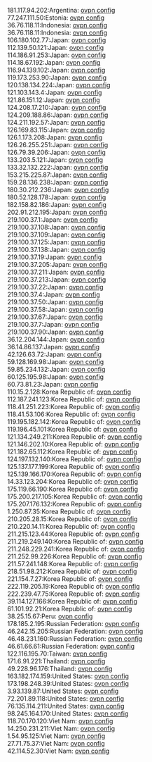 181.117.94.202:Argentina: [ovpn config](vpn/181_117_94_202.ovpn)  
77.247.111.50:Estonia: [ovpn config](vpn/77_247_111_50.ovpn)  
36.76.118.11:Indonesia: [ovpn config](vpn/36_76_118_11.ovpn)  
36.76.118.11:Indonesia: [ovpn config](vpn/36_76_118_11.ovpn)  
106.180.102.77:Japan: [ovpn config](vpn/106_180_102_77.ovpn)  
112.139.50.121:Japan: [ovpn config](vpn/112_139_50_121.ovpn)  
114.186.91.253:Japan: [ovpn config](vpn/114_186_91_253.ovpn)  
114.18.67.192:Japan: [ovpn config](vpn/114_18_67_192.ovpn)  
116.94.139.102:Japan: [ovpn config](vpn/116_94_139_102.ovpn)  
119.173.253.90:Japan: [ovpn config](vpn/119_173_253_90.ovpn)  
120.138.134.224:Japan: [ovpn config](vpn/120_138_134_224.ovpn)  
121.103.143.4:Japan: [ovpn config](vpn/121_103_143_4.ovpn)  
121.86.151.12:Japan: [ovpn config](vpn/121_86_151_12.ovpn)  
124.208.17.210:Japan: [ovpn config](vpn/124_208_17_210.ovpn)  
124.209.188.86:Japan: [ovpn config](vpn/124_209_188_86.ovpn)  
124.211.192.57:Japan: [ovpn config](vpn/124_211_192_57.ovpn)  
126.169.83.115:Japan: [ovpn config](vpn/126_169_83_115.ovpn)  
126.1.173.208:Japan: [ovpn config](vpn/126_1_173_208.ovpn)  
126.26.255.251:Japan: [ovpn config](vpn/126_26_255_251.ovpn)  
126.79.39.206:Japan: [ovpn config](vpn/126_79_39_206.ovpn)  
133.203.5.121:Japan: [ovpn config](vpn/133_203_5_121.ovpn)  
133.32.132.222:Japan: [ovpn config](vpn/133_32_132_222.ovpn)  
153.215.225.87:Japan: [ovpn config](vpn/153_215_225_87.ovpn)  
159.28.136.238:Japan: [ovpn config](vpn/159_28_136_238.ovpn)  
180.30.212.236:Japan: [ovpn config](vpn/180_30_212_236.ovpn)  
180.52.128.178:Japan: [ovpn config](vpn/180_52_128_178.ovpn)  
182.158.82.186:Japan: [ovpn config](vpn/182_158_82_186.ovpn)  
202.91.212.195:Japan: [ovpn config](vpn/202_91_212_195.ovpn)  
219.100.37.1:Japan: [ovpn config](vpn/219_100_37_1.ovpn)  
219.100.37.108:Japan: [ovpn config](vpn/219_100_37_108.ovpn)  
219.100.37.109:Japan: [ovpn config](vpn/219_100_37_109.ovpn)  
219.100.37.125:Japan: [ovpn config](vpn/219_100_37_125.ovpn)  
219.100.37.138:Japan: [ovpn config](vpn/219_100_37_138.ovpn)  
219.100.37.19:Japan: [ovpn config](vpn/219_100_37_19.ovpn)  
219.100.37.205:Japan: [ovpn config](vpn/219_100_37_205.ovpn)  
219.100.37.211:Japan: [ovpn config](vpn/219_100_37_211.ovpn)  
219.100.37.213:Japan: [ovpn config](vpn/219_100_37_213.ovpn)  
219.100.37.22:Japan: [ovpn config](vpn/219_100_37_22.ovpn)  
219.100.37.4:Japan: [ovpn config](vpn/219_100_37_4.ovpn)  
219.100.37.50:Japan: [ovpn config](vpn/219_100_37_50.ovpn)  
219.100.37.58:Japan: [ovpn config](vpn/219_100_37_58.ovpn)  
219.100.37.67:Japan: [ovpn config](vpn/219_100_37_67.ovpn)  
219.100.37.7:Japan: [ovpn config](vpn/219_100_37_7.ovpn)  
219.100.37.90:Japan: [ovpn config](vpn/219_100_37_90.ovpn)  
36.12.204.144:Japan: [ovpn config](vpn/36_12_204_144.ovpn)  
36.14.86.137:Japan: [ovpn config](vpn/36_14_86_137.ovpn)  
42.126.63.72:Japan: [ovpn config](vpn/42_126_63_72.ovpn)  
59.128.169.98:Japan: [ovpn config](vpn/59_128_169_98.ovpn)  
59.85.234.132:Japan: [ovpn config](vpn/59_85_234_132.ovpn)  
60.125.195.98:Japan: [ovpn config](vpn/60_125_195_98.ovpn)  
60.73.81.23:Japan: [ovpn config](vpn/60_73_81_23.ovpn)  
110.15.2.128:Korea Republic of: [ovpn config](vpn/110_15_2_128.ovpn)  
112.187.241.123:Korea Republic of: [ovpn config](vpn/112_187_241_123.ovpn)  
118.41.251.223:Korea Republic of: [ovpn config](vpn/118_41_251_223.ovpn)  
118.41.53.106:Korea Republic of: [ovpn config](vpn/118_41_53_106.ovpn)  
119.195.182.142:Korea Republic of: [ovpn config](vpn/119_195_182_142.ovpn)  
119.196.45.101:Korea Republic of: [ovpn config](vpn/119_196_45_101.ovpn)  
121.134.249.211:Korea Republic of: [ovpn config](vpn/121_134_249_211.ovpn)  
121.146.202.10:Korea Republic of: [ovpn config](vpn/121_146_202_10.ovpn)  
121.182.65.112:Korea Republic of: [ovpn config](vpn/121_182_65_112.ovpn)  
124.197.132.140:Korea Republic of: [ovpn config](vpn/124_197_132_140.ovpn)  
125.137.177.199:Korea Republic of: [ovpn config](vpn/125_137_177_199.ovpn)  
125.139.166.170:Korea Republic of: [ovpn config](vpn/125_139_166_170.ovpn)  
14.33.123.204:Korea Republic of: [ovpn config](vpn/14_33_123_204.ovpn)  
175.119.66.190:Korea Republic of: [ovpn config](vpn/175_119_66_190.ovpn)  
175.200.217.105:Korea Republic of: [ovpn config](vpn/175_200_217_105.ovpn)  
175.207.176.132:Korea Republic of: [ovpn config](vpn/175_207_176_132.ovpn)  
1.250.87.35:Korea Republic of: [ovpn config](vpn/1_250_87_35.ovpn)  
210.205.28.15:Korea Republic of: [ovpn config](vpn/210_205_28_15.ovpn)  
210.220.14.11:Korea Republic of: [ovpn config](vpn/210_220_14_11.ovpn)  
211.215.123.44:Korea Republic of: [ovpn config](vpn/211_215_123_44.ovpn)  
211.219.249.140:Korea Republic of: [ovpn config](vpn/211_219_249_140.ovpn)  
211.248.229.241:Korea Republic of: [ovpn config](vpn/211_248_229_241.ovpn)  
211.252.99.226:Korea Republic of: [ovpn config](vpn/211_252_99_226.ovpn)  
211.57.241.148:Korea Republic of: [ovpn config](vpn/211_57_241_148.ovpn)  
218.51.98.212:Korea Republic of: [ovpn config](vpn/218_51_98_212.ovpn)  
221.154.7.27:Korea Republic of: [ovpn config](vpn/221_154_7_27.ovpn)  
222.119.205.19:Korea Republic of: [ovpn config](vpn/222_119_205_19.ovpn)  
222.239.47.75:Korea Republic of: [ovpn config](vpn/222_239_47_75.ovpn)  
39.114.127.166:Korea Republic of: [ovpn config](vpn/39_114_127_166.ovpn)  
61.101.92.21:Korea Republic of: [ovpn config](vpn/61_101_92_21.ovpn)  
38.25.15.67:Peru: [ovpn config](vpn/38_25_15_67.ovpn)  
178.185.2.195:Russian Federation: [ovpn config](vpn/178_185_2_195.ovpn)  
46.242.15.205:Russian Federation: [ovpn config](vpn/46_242_15_205.ovpn)  
46.48.231.160:Russian Federation: [ovpn config](vpn/46_48_231_160.ovpn)  
46.61.66.61:Russian Federation: [ovpn config](vpn/46_61_66_61.ovpn)  
122.116.195.70:Taiwan: [ovpn config](vpn/122_116_195_70.ovpn)  
171.6.91.221:Thailand: [ovpn config](vpn/171_6_91_221.ovpn)  
49.228.96.176:Thailand: [ovpn config](vpn/49_228_96_176.ovpn)  
163.182.174.159:United States: [ovpn config](vpn/163_182_174_159.ovpn)  
173.198.248.39:United States: [ovpn config](vpn/173_198_248_39.ovpn)  
3.93.139.87:United States: [ovpn config](vpn/3_93_139_87.ovpn)  
72.201.89.118:United States: [ovpn config](vpn/72_201_89_118.ovpn)  
76.135.114.211:United States: [ovpn config](vpn/76_135_114_211.ovpn)  
98.245.164.170:United States: [ovpn config](vpn/98_245_164_170.ovpn)  
118.70.170.120:Viet Nam: [ovpn config](vpn/118_70_170_120.ovpn)  
14.250.231.211:Viet Nam: [ovpn config](vpn/14_250_231_211.ovpn)  
1.54.95.125:Viet Nam: [ovpn config](vpn/1_54_95_125.ovpn)  
27.71.75.37:Viet Nam: [ovpn config](vpn/27_71_75_37.ovpn)  
42.114.52.30:Viet Nam: [ovpn config](vpn/42_114_52_30.ovpn)  
